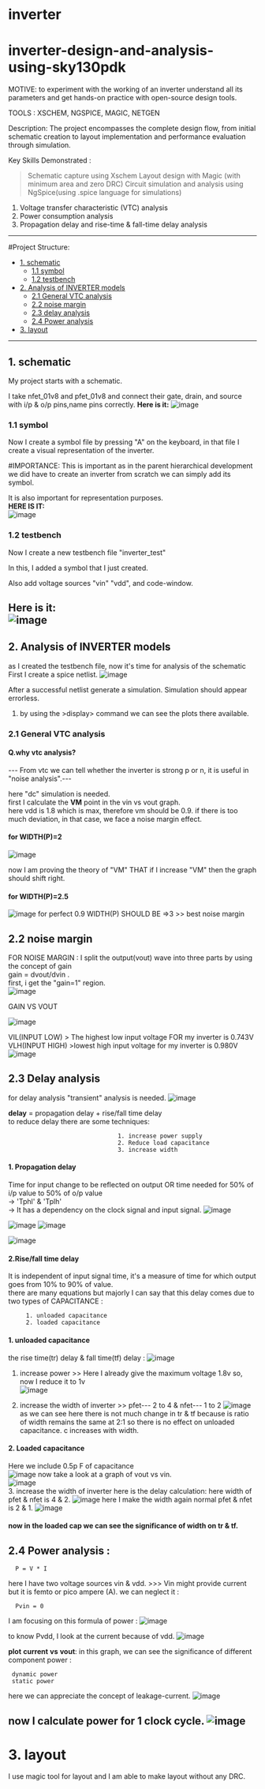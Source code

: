 # inverter
# inverter-design-and-analysis-using-sky130pdk  
MOTIVE: to experiment with the working of an inverter understand all its parameters and get hands-on practice with open-source design tools.  

TOOLS : XSCHEM, NGSPICE, MAGIC, NETGEN   

Description: The project encompasses the complete design flow, from initial schematic creation to layout implementation and performance evaluation through simulation.

Key Skills Demonstrated :
>Schematic capture using Xschem
>Layout design with Magic (with minimum area and zero DRC)
>Circuit simulation and analysis using NgSpice(using .spice language for simulations)
   1. Voltage transfer characteristic (VTC) analysis
   2. Power consumption analysis
   3. Propagation delay and rise-time & fall-time delay analysis
---

#Project Structure:
- [1. schematic](#1-schematic)
  - [1.1 symbol](#11-symbol)
  - [1.2 testbench](#12-testbench)
- [2. Analysis of INVERTER models](#2-Analysis-of-INVERTER-models)
  - [2.1 General VTC analysis](#21-General-VTC-analysis)
  - [2.2 noise margin ](#22-noise-margin)
  - [2.3 delay analysis ](#22-delay-analysis)
  - [2.4 Power analysis](#23-power-analysis)
- [3. layout](#2-layout)
---
## 1. schematic 
>
My project starts with a schematic.
>		
 I take nfet_01v8 and pfet_01v8 and connect their gate, drain, and source with i/p & o/p pins,name pins correctly.
**Here is it:**
![image](https://github.com/Devyani-EC/inverter-/blob/main/Screenshot%20(41).png)

### 1.1 symbol
 Now I create a symbol file by pressing "A" on the keyboard, in that file I create a visual representation of the inverter.
>
  #IMPORTANCE:
 This is important as in the parent hierarchical development we did have to create an inverter from scratch we can simply add its symbol.
>
It is also important for representation purposes.      
**HERE IS IT:**  
![image](https://github.com/Devyani-EC/inverter-/blob/new-branch/images1/Screenshot%20(42).png)

### 1.2 testbench
>
Now I create a new testbench file "inverter_test"
>
 In this, I added a symbol that I just created.   
 
Also add voltage sources "vin" "vdd", and code-window.

**Here is it:**   
![image](https://github.com/Devyani-EC/inverter-/blob/new-branch/images1/Screenshot%20(55).png)
---
## 2. Analysis of INVERTER models
as I created the testbench file, now it's time  for analysis of the schematic
First I create a spice netlist.
![image](https://github.com/Devyani-EC/inverter-/blob/new-branch/images1/Screenshot%20(45).png)

After a successful netlist generate a simulation.
Simulation should appear errorless.
   1. by using the >display> command we can see the plots there available.

### 2.1 General VTC analysis
#### Q.why vtc analysis? 
  --- From vtc we can tell whether the inverter is strong p or n, it is useful in "noise analysis".--- 
  
here "dc" simulation is needed.     
first I calculate the **VM** point in the vin vs vout graph.  
here vdd is 1.8 which is max, therefore vm should be 0.9. if there is too much deviation, in that case, we face a noise margin effect.
#### for WIDTH(P)=2
![image](https://github.com/Devyani-EC/inverter-/blob/new-branch/images1/Screenshot%20(49).png)

now I am proving the theory of "VM" THAT if I increase "VM" then the graph should shift right.
#### for WIDTH(P)=2.5
![image](https://github.com/Devyani-EC/inverter-/blob/new-branch/images1/Screenshot%20(47).png)
for perfect 0.9 WIDTH(P) SHOULD BE =>3 >> best noise margin

## 2.2 noise margin 
FOR NOISE MARGIN : I split the output(vout) wave into three parts by using the concept of gain   
gain = dvout/dvin .    
 first, i get the "gain=1" region.  
![image](https://github.com/Devyani-EC/inverter-/blob/new-branch/images1/Screenshot%20(50).png)

GAIN VS VOUT

![image](https://github.com/Devyani-EC/inverter-/blob/new-branch/images1/Screenshot%20(52).png)

VIL(INPUT LOW) > The highest low input voltage FOR my inverter is 0.743V   
VLH(INPUT HIGH) >lowest high input voltage for my inverter is 0.980V
![image](https://github.com/Devyani-EC/inverter-/blob/new-branch/images1/Screenshot%20(54).png)

## 2.3 Delay analysis 
for delay analysis "transient" analysis is needed.
![image](https://github.com/Devyani-EC/inverter-/blob/new-branch/images1/Screenshot%20(56).png)  

**delay** = propagation delay + rise/fall time delay  
to reduce delay there are some techniques:

                                   1. increase power supply
                                   2. Reduce load capacitance 
                                   3. increase width
                                   
#### 1. Propagation delay
  Time for input change to be reflected on output OR  time needed for 50% of i/p value to 50% of o/p value     
 -> 'Tphl' & 'Tplh'   
 -> It has a dependency on the clock signal and input signal.
 ![image](https://github.com/Devyani-EC/inverter-/blob/new-branch/images1/Screenshot%20(58).png)

![image](https://github.com/Devyani-EC/inverter-/blob/new-branch/images1/Screenshot%20(60).png)
![image](https://github.com/Devyani-EC/inverter-/blob/new-branch/images1/Screenshot%20(61).png)


![image](https://github.com/Devyani-EC/inverter-/blob/new-branch/images1/Screenshot%20(62).png)  
#### 2.Rise/fall time delay 
   It is independent  of  input signal time, it's a measure of time for which output goes from 10% to 90% of value.  
   there are many equations but majorly I can say that this delay comes due to two types of CAPACITANCE :  
                                                                                                    
         1. unloaded capacitance
         2. loaded capacitance 
#### 1. unloaded capacitance 
   the rise time(tr) delay & fall time(tf) delay :
![image](https://github.com/Devyani-EC/inverter-/blob/new-branch/images1/Screenshot%20(81).png)   

1. increase power  >> Here I already give the maximum voltage 1.8v so, now I reduce it to 1v   
![image](https://github.com/Devyani-EC/inverter-/blob/new-branch/images1/Screenshot%20(65).png)   

3. increase the width of inverter  >> pfet--- 2 to 4 & nfet--- 1 to 2
![image](https://github.com/Devyani-EC/inverter-/blob/new-branch/images1/Screenshot%20(84).png)
as we can see here there is  not much change in tr & tf because is ratio of width remains the same at 2:1 so there is no effect on unloaded capacitance. c increases with width.
        
#### 2. Loaded capacitance 
Here we include 0.5p F of capacitance   
 ![image](https://github.com/Devyani-EC/inverter-/blob/new-branch/images1/Screenshot%20(71).png)
 now take a look at a graph of vout vs vin.  
![image](https://github.com/Devyani-EC/inverter-/blob/new-branch/images1/Screenshot%20(72).png)  
3. increase the width of inverter 
here is the delay calculation: here width of pfet & nfet is 4 & 2.
![image](https://github.com/Devyani-EC/inverter-/blob/new-branch/images1/Screenshot%20(76).png)
here I make the width again normal pfet & nfet is 2 & 1.
![image](https://github.com/Devyani-EC/inverter-/blob/new-branch/images1/Screenshot%20(77).png)
#### now in the loaded cap we can see the significance of width on tr & tf.

## 2.4  Power analysis :

      P = V * I
here I have two voltage sources vin & vdd. 
    >>> Vin might provide current but it is femto or pico ampere (A). we can neglect it  :

      Pvin = 0
I am focusing on this  formula of power :
![image](https://github.com/user-attachments/assets/c2e24337-e20a-4249-8755-627def338162)

to know Pvdd, I look at the current because of vdd.
![image](https://github.com/Devyani-EC/inverter-/blob/new-branch/images1/Screenshot%20(78).png)

**plot** **current** **vs** **vout**: in this graph, we can see the significance of different component power :

     dynamic power
     static power
here we can appreciate the concept of leakage-current.
![image](https://github.com/Devyani-EC/inverter-/blob/new-branch/images1/Screenshot%20(79).png)

now I calculate power for 1 clock cycle.
![image](https://github.com/Devyani-EC/inverter-/blob/new-branch/images1/Screenshot%20(80).png)
---
# 3. layout
I use magic tool for layout and I am able to make layout without any DRC.

